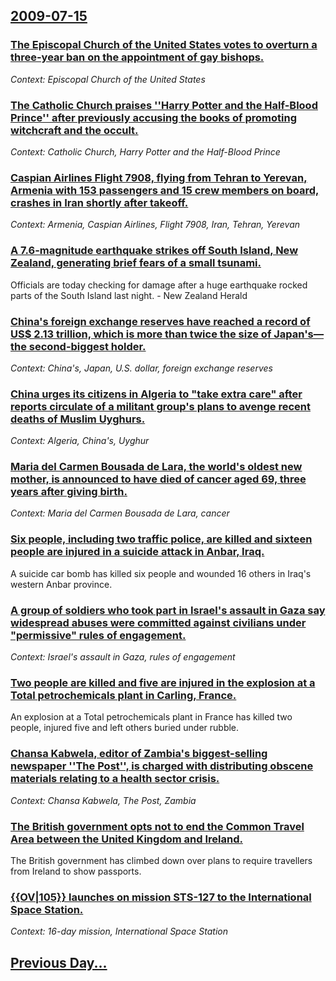 ## [2009-07-15](/news/2009/07/15/index.md)

### [ The Episcopal Church of the United States votes to overturn a three-year ban on the appointment of gay bishops. ](/news/2009/07/15/the-episcopal-church-of-the-united-states-votes-to-overturn-a-three-year-ban-on-the-appointment-of-gay-bishops.md)
_Context: Episcopal Church of the United States_

### [ The Catholic Church praises ''Harry Potter and the Half-Blood Prince'' after previously accusing the books of promoting witchcraft and the occult. ](/news/2009/07/15/the-catholic-church-praises-harry-potter-and-the-half-blood-prince-after-previously-accusing-the-books-of-promoting-witchcraft-and-the.md)
_Context: Catholic Church, Harry Potter and the Half-Blood Prince_

### [ Caspian Airlines Flight 7908, flying from Tehran to Yerevan, Armenia with 153 passengers and 15 crew members on board, crashes in Iran shortly after takeoff. ](/news/2009/07/15/caspian-airlines-flight-7908-flying-from-tehran-to-yerevan-armenia-with-153-passengers-and-15-crew-members-on-board-crashes-in-iran-shor.md)
_Context: Armenia, Caspian Airlines, Flight 7908, Iran, Tehran, Yerevan_

### [ A 7.6-magnitude earthquake strikes off South Island, New Zealand, generating brief fears of a small tsunami. ](/news/2009/07/15/a-7-6-magnitude-earthquake-strikes-off-south-island-new-zealand-generating-brief-fears-of-a-small-tsunami.md)
Officials are today checking for damage after a huge earthquake rocked parts of the South Island last night. - New Zealand Herald

### [ China's foreign exchange reserves have reached a record of US$ 2.13 trillion, which is more than twice the size of Japan's&mdash;the second-biggest holder. ](/news/2009/07/15/china-s-foreign-exchange-reserves-have-reached-a-record-of-us-2-13-trillion-which-is-more-than-twice-the-size-of-japan-s-mdash-the-second.md)
_Context: China's, Japan, U.S. dollar, foreign exchange reserves_

### [ China urges its citizens in Algeria to "take extra care" after reports circulate of a militant group's plans to avenge recent deaths of Muslim Uyghurs. ](/news/2009/07/15/china-urges-its-citizens-in-algeria-to-take-extra-care-after-reports-circulate-of-a-militant-group-s-plans-to-avenge-recent-deaths-of-mus.md)
_Context: Algeria, China's, Uyghur_

### [ Maria del Carmen Bousada de Lara, the world's oldest new mother, is announced to have died of cancer aged 69, three years after giving birth. ](/news/2009/07/15/maria-del-carmen-bousada-de-lara-the-world-s-oldest-new-mother-is-announced-to-have-died-of-cancer-aged-69-three-years-after-giving-birt.md)
_Context: Maria del Carmen Bousada de Lara, cancer_

### [ Six people, including two traffic police, are killed and sixteen people are injured in a suicide attack in Anbar, Iraq. ](/news/2009/07/15/six-people-including-two-traffic-police-are-killed-and-sixteen-people-are-injured-in-a-suicide-attack-in-anbar-iraq.md)
A suicide car bomb has killed six people and wounded 16 others in Iraq&#39;s western Anbar province.

### [ A group of soldiers who took part in Israel's assault in Gaza say widespread abuses were committed against civilians under "permissive" rules of engagement. ](/news/2009/07/15/a-group-of-soldiers-who-took-part-in-israel-s-assault-in-gaza-say-widespread-abuses-were-committed-against-civilians-under-permissive-rul.md)
_Context: Israel's assault in Gaza, rules of engagement_

### [ Two people are killed and five are injured in the explosion at a Total petrochemicals plant in Carling, France. ](/news/2009/07/15/two-people-are-killed-and-five-are-injured-in-the-explosion-at-a-total-petrochemicals-plant-in-carling-france.md)
An explosion at a Total petrochemicals plant in France has killed two people, injured five and left others buried under rubble.

### [ Chansa Kabwela, editor of Zambia's biggest-selling newspaper ''The Post'', is charged with distributing obscene materials relating to a health sector crisis. ](/news/2009/07/15/chansa-kabwela-editor-of-zambia-s-biggest-selling-newspaper-the-post-is-charged-with-distributing-obscene-materials-relating-to-a-hea.md)
_Context: Chansa Kabwela, The Post, Zambia_

### [ The British government opts not to end the Common Travel Area between the United Kingdom and Ireland. ](/news/2009/07/15/the-british-government-opts-not-to-end-the-common-travel-area-between-the-united-kingdom-and-ireland.md)
The British government has climbed down over plans to require travellers from Ireland to show passports.

### [ {{OV|105}} launches on mission STS-127 to the International Space Station. ](/news/2009/07/15/ov-105-launches-on-mission-sts-127-to-the-international-space-station.md)
_Context: 16-day mission, International Space Station_

## [Previous Day...](/news/2009/07/14/index.md)

